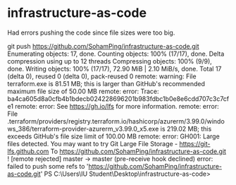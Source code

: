 # infrastructure-as-code

Had errors pushing the code since file sizes were too big. 

git push https://github.com/SohamPing/infrastructure-as-code.git
Enumerating objects: 17, done.
Counting objects: 100% (17/17), done.
Delta compression using up to 12 threads
Compressing objects: 100% (9/9), done.
Writing objects: 100% (17/17), 72.90 MiB | 2.10 MiB/s, done.
Total 17 (delta 0), reused 0 (delta 0), pack-reused 0
remote: warning: File terraform.exe is 81.51 MB; this is larger than GitHub's recommended maximum file size of 50.00 MB
remote: error: Trace: ba4ca605d8a0cfb4b1bdecb024228696201b983fdbc1b0e8e6cdd707c3c7cfe1
remote: error: See https://gh.io/lfs for more information.
remote: error: File .terraform/providers/registry.terraform.io/hashicorp/azurerm/3.99.0/windows_386/terraform-provider-azurerm_v3.99.0_x5.exe is 219.02 MB; this exceeds GitHub's file size limit of 100.00 MB
remote: error: GH001: Large files detected. You may want to try Git Large File Storage - https://git-lfs.github.com 
To https://github.com/SohamPing/infrastructure-as-code.git
 ! [remote rejected] master -> master (pre-receive hook declined)
error: failed to push some refs to 'https://github.com/SohamPing/infrastructure-as-code.git'
PS C:\Users\IU Student\Desktop\infrastructure-as-code> 
